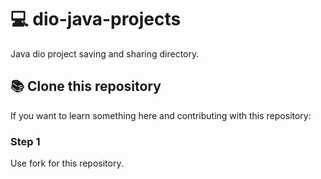 # 💻 dio-java-projects
Java dio project saving and sharing directory.

## 📚 Clone this repository

If you want to learn something here and contributing with this repository:

### Step 1

Use fork for this repository.